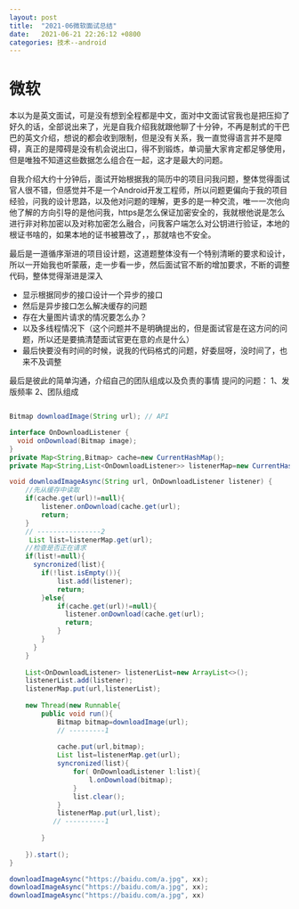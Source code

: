 ```yaml
---
layout: post
title:  "2021-06微软面试总结"
date:   2021-06-21 22:26:12 +0800
categories: 技术--android
---
```



# 微软
本以为是英文面试，可是没有想到全程都是中文，面对中文面试官我也是把压抑了好久的话，全部说出来了，光是自我介绍我就跟他聊了十分钟，不再是制式的干巴巴的英文介绍，想说的都会收到限制，但是没有关系，我一直觉得语言并不是障碍，真正的是障碍是没有机会说出口，得不到锻炼，单词量大家肯定都足够使用，但是唯独不知道这些数据怎么组合在一起，这才是最大的问题。

自我介绍大约十分钟后，面试开始根据我的简历中的项目问我问题，整体觉得面试官人很不错，但感觉并不是一个Android开发工程师，所以问题更偏向于我的项目经验，问我的设计思路，以及他对问题的理解，更多的是一种交流，唯一一次他向他了解的方向引导的是他问我，https是怎么保证加密安全的，我就根他说是怎么进行非对称加密以及对称加密怎么融合，问我客户端怎么对公钥进行验证，本地的根证书啥的，如果本地的证书被篡改了，，那就啥也不安全。

最后是一道循序渐进的项目设计题，这道题整体没有一个特别清晰的要求和设计，所以一开始我也听蒙蔽，走一步看一步，然后面试官不断的增加要求，不断的调整代码，整体觉得渐进是深入

* 显示根据同步的接口设计一个异步的接口
* 然后是异步接口怎么解决缓存的问题
* 存在大量图片请求的情况要怎么办？
* 以及多线程情况下（这个问题并不是明确提出的，但是面试官是在这方问的问题，所以还是要搞清楚面试官更在意的点是什么）
* 最后快要没有时间的时候，说我的代码格式的问题，好委屈呀，没时间了，也来不及调整

最后是彼此的简单沟通，介绍自己的团队组成以及负责的事情
提问的问题：
1、发版频率
2、团队组成

```java

Bitmap downloadImage(String url); // API

interface OnDownloadListener {
  void onDownload(Bitmap image);
}
private Map<String,Bitmap> cache=new CurrentHashMap();
private Map<String,List<OnDownloadListener>> listenerMap=new CurrentHashMap();

void downloadImageAsync(String url, OnDownloadListener listener) {
  	//先从缓存中读取
  	if(cache.get(url)!=null){
      	listener.onDownload(cache.get(url);
      	return;
  	}
    // ----------------2
     List list=listenerMap.get(url);                       
    //检查是否正在请求                        
  	if(list!=null){
      syncronized(list){
        if(!list.isEmpty()){
     		list.add(listener);
            return;
        }else{
          	if(cache.get(url)!=null){
              listener.onDownload(cache.get(url);
              return;
  			}
        }
      }
    }
                            
    List<OnDownloadListener> listenerList=new ArrayList<>();                     
    listenerList.add(listener);
  	listenerMap.put(url,listenerList);
                            
  	new Thread(new Runnable{
  		public void run(){
         	Bitmap bitmap=downloadImage(url);
            // ---------1 
          
          	cache.put(url,bitmap);
            List list=listenerMap.get(url);
          	syncronized(list){
              	for( OnDownloadListener l:list){
                    l.onDownload(bitmap);
              	}
              	list.clear();
            }
          	listenerMap.put(url,list);
           // ----------1 
  		
    	}
    
  	}).start();
}

downloadImageAsync("https://baidu.com/a.jpg", xx);
downloadImageAsync("https://baidu.com/a.jpg", xx);
downloadImageAsync("https://baidu.com/a.jpg", xx)

```